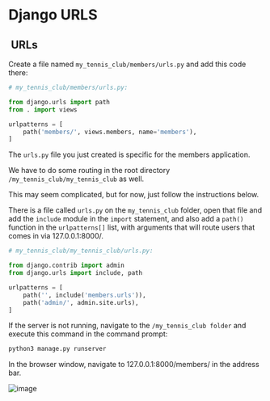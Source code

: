 # Django URLS

##  URLs

Create a file named `my_tennis_club/members/urls.py`
and add this code there:

```py
# my_tennis_club/members/urls.py:

from django.urls import path
from . import views

urlpatterns = [
    path('members/', views.members, name='members'),
]
```

The `urls.py` file you just created is specific for the members
application.

We have to do some routing in the root directory
`/my_tennis_club/my_tennis_club` as well.

This may seem complicated, but for now, just follow the instructions below.

There is a file called `urls.py` on the `my_tennis_club` folder,
open that file and add the `include` module in the `import`
statement, and also add a `path()` function in the `urlpatterns[]`
list, with arguments that will route users that comes in via 127.0.0.1:8000/.

```py
# my_tennis_club/my_tennis_club/urls.py:

from django.contrib import admin
from django.urls import include, path

urlpatterns = [
    path('', include('members.urls')),
    path('admin/', admin.site.urls),
]

```

If the server is not running, navigate to the
`/my_tennis_club folder` and execute this command in the
command prompt:

```sh
python3 manage.py runserver
```

In the browser window, navigate to  127.0.0.1:8000/members/
in the address bar.

![image](https://www.w3schools.com/django/screenshot_django_hello_world.png)
